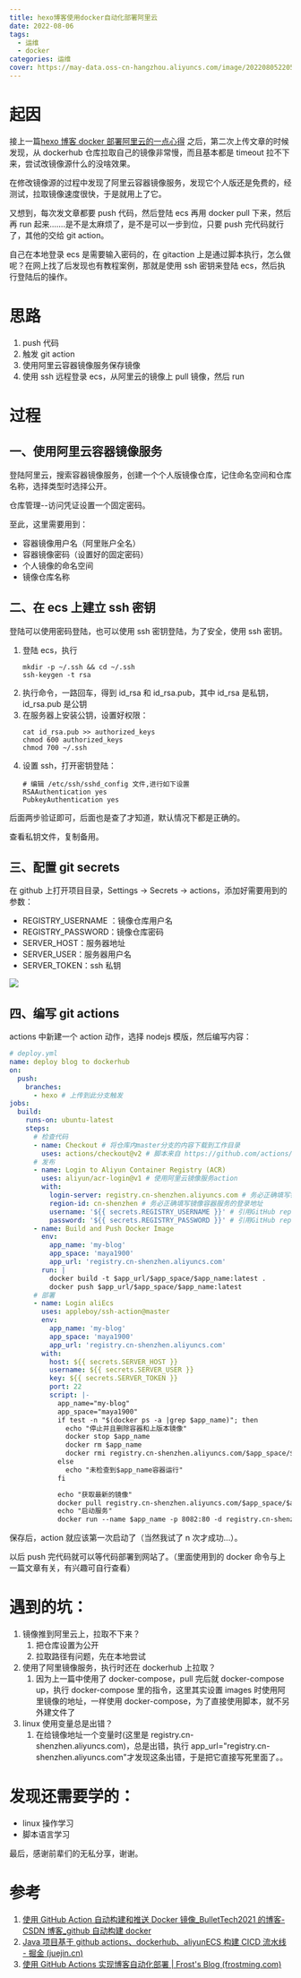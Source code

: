 ```yaml
---
title: hexo博客使用docker自动化部署阿里云
date: 2022-08-06
tags:
  - 运维
  - docker
categories: 运维
cover: https://may-data.oss-cn-hangzhou.aliyuncs.com/image/202208052205279.jpeg
---
```


# 起因

接上一篇[hexo 博客 docker 部署阿里云的一点心得](https://www.maya1900.top/article/2022/docker-blog/) 之后，第二次上传文章的时候发现，从 dockerhub 仓库拉取自己的镜像非常慢，而且基本都是 timeout 拉不下来，尝试改镜像源什么的没啥效果。

在修改镜像源的过程中发现了阿里云容器镜像服务，发现它个人版还是免费的，经测试，拉取镜像速度很快，于是就用上了它。

又想到，每次发文章都要 push 代码，然后登陆 ecs 再用 docker pull 下来，然后再 run 起来.......是不是太麻烦了，是不是可以一步到位，只要 push 完代码就行了，其他的交给 git action。

自己在本地登录 ecs 是需要输入密码的，在 gitaction 上是通过脚本执行，怎么做呢？在网上找了后发现也有教程案例，那就是使用 ssh 密钥来登陆 ecs，然后执行登陆后的操作。

# 思路

1. push 代码
2. 触发 git action
3. 使用阿里云容器镜像服务保存镜像
4. 使用 ssh 远程登录 ecs，从阿里云的镜像上 pull 镜像，然后 run

# 过程

## 一、使用阿里云容器镜像服务

登陆阿里云，搜索容器镜像服务，创建一个个人版镜像仓库，记住命名空间和仓库名称，选择类型时选择公开。

仓库管理--访问凭证设置一个固定密码。

至此，这里需要用到：

- 容器镜像用户名（阿里账户全名）
- 容器镜像密码（设置好的固定密码）
- 个人镜像的命名空间
- 镜像仓库名称

## 二、在 ecs 上建立 ssh 密钥

登陆可以使用密码登陆，也可以使用 ssh 密钥登陆，为了安全，使用 ssh 密钥。

1. 登陆 ecs，执行
   ```shell
   mkdir -p ~/.ssh && cd ~/.ssh
   ssh-keygen -t rsa
   ```
2. 执行命令，一路回车，得到 id_rsa 和 id_rsa.pub，其中 id_rsa 是私钥，id_rsa.pub 是公钥
3. 在服务器上安装公钥，设置好权限：
   ```shell
   cat id_rsa.pub >> authorized_keys
   chmod 600 authorized_keys
   chmod 700 ~/.ssh
   ```
4. 设置 ssh，打开密钥登陆：
   ```shell
   # 编辑 /etc/ssh/sshd_config 文件,进行如下设置
   RSAAuthentication yes
   PubkeyAuthentication yes
   ```

后面两步验证即可，后面也是查了才知道，默认情况下都是正确的。

查看私钥文件，复制备用。

## 三、配置 git secrets

在 github 上打开项目目录，Settings -> Secrets -> actions，添加好需要用到的参数：

- REGISTRY_USERNAME ：镜像仓库用户名
- REGISTRY_PASSWORD：镜像仓库密码
- SERVER_HOST：服务器地址
- SERVER_USER：服务器用户名
- SERVER_TOKEN：ssh 私钥

![](https://may-data.oss-cn-hangzhou.aliyuncs.com/image/20220805215339.png)

## 四、编写 git actions

actions 中新建一个 action 动作，选择 nodejs 模版，然后编写内容：

```yml
# deploy.yml
name: deploy blog to dockerhub
on:
  push:
    branches:
      - hexo # 上传到此分支触发
jobs:
  build:
    runs-on: ubuntu-latest
    steps:
      # 检查代码
      - name: Checkout # 将仓库内master分支的内容下载到工作目录
        uses: actions/checkout@v2 # 脚本来自 https://github.com/actions/checkout
      # 发布
      - name: Login to Aliyun Container Registry (ACR)
        uses: aliyun/acr-login@v1 # 使用阿里云镜像服务action
        with:
          login-server: registry.cn-shenzhen.aliyuncs.com # 务必正确填写镜像容器服务的登录地址
          region-id: cn-shenzhen # 务必正确填写镜像容器服务的登录地址
          username: '${{ secrets.REGISTRY_USERNAME }}' # 引用GitHub repo设置的镜像容器服务用户名
          password: '${{ secrets.REGISTRY_PASSWORD }}' # 引用GitHub repo设置的镜像容器服务密码
      - name: Build and Push Docker Image
        env:
          app_name: 'my-blog'
          app_space: 'maya1900'
          app_url: 'registry.cn-shenzhen.aliyuncs.com'
        run: |
          docker build -t $app_url/$app_space/$app_name:latest .
          docker push $app_url/$app_space/$app_name:latest
      # 部署
      - name: Login aliEcs
        uses: appleboy/ssh-action@master
        env:
          app_name: 'my-blog'
          app_space: 'maya1900'
          app_url: 'registry.cn-shenzhen.aliyuncs.com'
        with:
          host: ${{ secrets.SERVER_HOST }}
          username: ${{ secrets.SERVER_USER }}
          key: ${{ secrets.SERVER_TOKEN }}
          port: 22
          script: |-
            app_name="my-blog"
            app_space="maya1900"
            if test -n "$(docker ps -a |grep $app_name)"; then
              echo "停止并且删除容器和上版本镜像"
              docker stop $app_name
              docker rm $app_name
              docker rmi registry.cn-shenzhen.aliyuncs.com/$app_space/$app_name:latest
            else
              echo "未检查到$app_name容器运行"
            fi

            echo "获取最新的镜像"
            docker pull registry.cn-shenzhen.aliyuncs.com/$app_space/$app_name:latest
            echo "启动服务"
            docker run --name $app_name -p 8082:80 -d registry.cn-shenzhen.aliyuncs.com/$app_space/$app_name:latest
```

保存后，action 就应该第一次启动了（当然我试了 n 次才成功...）。

以后 push 完代码就可以等代码部署到网站了。（里面使用到的 docker 命令与上一篇文章有关，有兴趣可自行查看）

# 遇到的坑：

1. 镜像推到阿里云上，拉取不下来？
   1. 把仓库设置为公开
   2. 拉取路径有问题，先在本地尝试
2. 使用了阿里镜像服务，执行时还在 dockerhub 上拉取？
   1. 因为上一篇中使用了 docker-compose，pull 完后就 docker-compose up，执行 docker-compose 里的指令，这里其实设置 images 时使用阿里镜像的地址，一样使用 docker-compose，为了直接使用脚本，就不另外建文件了
3. linux 使用变量总是出错？
   1. 在给镜像地址一个变量时(这里是 registry.cn-shenzhen.aliyuncs.com)，总是出错，执行 app_url="registry.cn-shenzhen.aliyuncs.com"才发现这条出错，于是把它直接写死里面了。。

# 发现还需要学的：

- linux 操作学习
- 脚本语言学习

最后，感谢前辈们的无私分享，谢谢。

# 参考

1. [使用 GitHub Action 自动构建和推送 Docker 镜像\_BulletTech2021 的博客-CSDN 博客\_github 自动构建 docker](https://blog.csdn.net/BulletTech2021/article/details/121444287)
2. [Java 项目基于 github actions、dockerhub、aliyunECS 构建 CICD 流水线 - 掘金 (juejin.cn)](https://juejin.cn/post/6996096550468321294)
3. [使用 GitHub Actions 实现博客自动化部署 | Frost's Blog (frostming.com)](https://frostming.com/2020/04-26/github-actions-deploy/)
